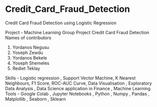# Credit_Card_Fraud_Detection
Credit Card Fraud Detection using Logistic Regression


Project - Machine Learning Group Project Credit Card Fraud Detection 
Names of contributors
1. Yordanos Negusu
2. Yoseph Zewdu
3. Yordanos Bekele
4. Yoseph Shemeles
5. Rediet Teklay
   
Skills - Logistic regression , Support Vector Machine, K Nearest Neighbours, F1 Score, ROC-AUC Curve, Data Visualisation , Exploratory Data Analysis , Data Science application in Finance , Machine Learning
Tools - Google Colab , Jupyter Notebooks , Python , Numpy , Pandas , Matplotlib , Seaborn , Sklearn
